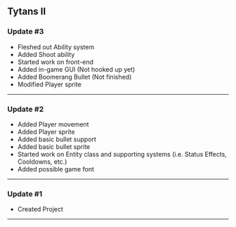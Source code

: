 
Tytans II
------

### Update #3
* Fleshed out Ability system
* Added Shoot ability
* Started work on front-end
* Added in-game GUI (Not hooked up yet)
* Added Boomerang Bullet (Not finished)
* Modified Player sprite

------
### Update #2
* Added Player movement
* Added Player sprite
* Added basic bullet support
* Added basic bullet sprite
* Started work on Entity class and supporting systems (i.e. Status Effects, Cooldowns, etc.)
* Added possible game font

------
### Update #1
* Created Project

------
